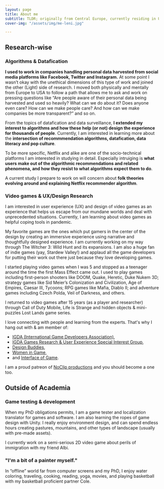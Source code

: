 ```yaml
---
layout: page
title: About me
subtitle: TLDR; originally from Central Europe, currently residing in Upstate New York. I am an iSchool PhD student in an interdisciplinary field of information science & technology.
cover-img: "/assets/img/me-leni.jpg"

---
```

## Research-wise

### Algorithms & Datafication

**I used to work in companies handling personal data harvested from social media platforms like Facebook, Twitter and Instagram.** At some point I wasn’t okay with the unethical dimensions of this type of work and joined the other (Light) side of research. I moved both physically and mentally from Europe to USA to follow a path that allows me to ask and work on pressing questions like “Are people aware of their personal data being harvested and used so heavily? What can we do about it? Does anyone even care? How can we make people care? And how can we make companies be more transparent?” and so on.

From the topics of datafication and data surveillance, **I extended my interest to algorithms and how these help (or not) design the experience for thousands of people**. Currently, I am interested in learning more about the **intersection of recommmendation algorithms, datafication, data literacy and pop culture**.

To be more specific, Netflix and alike are one of the socio-technical platforms I am interested in studying in detail. Especially intruiging is **what users make out of the algorithmic recommendations and related phenomena, and how they resist to what algorithms expect them to do**.

A current study I prepare to work on will concern about **folk theories evolving around and explaining Netflix recommender algorithm**.

### Video games & UX/Design Research

I am interested in user experience (UX) and design of video games as an experience that helps us escape from our mundane worlds and deal with unprecedented situations. Currently, I am learning about video games as helpful coping tools in pandemic.

My favorite games are the ones which put gamers in the center of the design by creating an immersive experience using narrative and thoughtfully designed experience. I am currently working on my way through The Witcher 3: Wild Hunt and its expansions. I am also a huge fan of indie games (yay, Stardew Valley!) and applaud all the game developers for putting their work out there just because they love developing games.

I started playing video games when I was 5 and stopped as a teenager around the time the first Mass Effect came out. I used to play games including first-person shooters like DOOM, Quake, Heretic, Duke Nukem 3D; strategy games like Sid Meier’s Colonization and Civilization, Age of Empires, Caesar III, Tycoons; RPG games like Mafia, Diablo II; and adventure games including Czech Polda, Veil of Darkness, and others.

I returned to video games after 15 years (as a player and researcher) through Call of Duty Mobile, Life is Strange and hidden objects & mini-puzzles Lost Lands game series.

I love connecting with people and learning from the experts. That's why I hang out with & am member of:
- <a href="https://igda.org/">IGDA (International Game Developers Association)</a>,
- <a href="https://grux.org/">IGDA Games Research & User Experience Special Interest Group</a>,
- <a href="https://www.designbuddies.community/">Design Buddies</a>,
- <a href="https://www.womeningames.org/">Women in Game</a>,
- and <a href="https://interfaceingame.com/">Interface of Game</a>.

I am a proud patreon of <a href="https://www.patreon.com/noclip">NoClip productions</a> and you should become a one too.

## Outside of Academia

### Game testing & development

When my PhD obligations permits, I am a game tester and localization translator for games and software. I am also learning the ropes of game design with Unity. I really enjoy environment design, and can spend endless hours creating pastures, mountains, and other types of landscape (usually with pre-made assets).

I currently work on a semi-serious 2D video game about perils of immigration with my friend Albi.

### "I'm a bit of a painter myself."
In “offline” world far from computer screens and my PhD, I enjoy water coloring, traveling, cooking, reading, yoga, movies, and playing basketball with my basketball proficient partner Cole.
